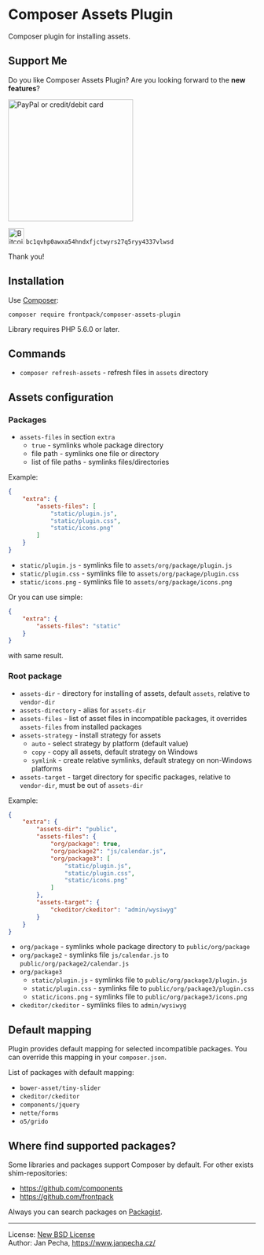 # Composer Assets Plugin

Composer plugin for installing assets.


Support Me
----------

Do you like Composer Assets Plugin? Are you looking forward to the **new features**?

<a href="https://www.paypal.com/donate?hosted_button_id=A3VQYFGCF99FU"><img src="https://buymecoffee.intm.org/img/composer-assets-plugin-paypal-donate@2x.png" alt="PayPal or credit/debit card" width="254" height="248"></a>

<img src="https://buymecoffee.intm.org/img/bitcoin@2x.png" alt="Bitcoin" height="32"> `bc1qvhp0awxa54hndxfjctwyrs27q5ryy4337vlwsd`

Thank you!


## Installation

Use [Composer](http://getcomposer.org/):

```
composer require frontpack/composer-assets-plugin
```

Library requires PHP 5.6.0 or later.


## Commands

* `composer refresh-assets` - refresh files in `assets` directory


## Assets configuration

### Packages

* `assets-files` in section `extra`
	* `true` - symlinks whole package directory
	* file path - symlinks one file or directory
	* list of file paths - symlinks files/directories

Example:

``` json
{
	"extra": {
		"assets-files": [
			"static/plugin.js",
			"static/plugin.css",
			"static/icons.png"
		]
	}
}
```

* `static/plugin.js` - symlinks file to `assets/org/package/plugin.js`
* `static/plugin.css` - symlinks file to `assets/org/package/plugin.css`
* `static/icons.png` - symlinks file to `assets/org/package/icons.png`

Or you can use simple:

``` json
{
	"extra": {
		"assets-files": "static"
	}
}
```

with same result.


### Root package

* `assets-dir` - directory for installing of assets, default `assets`, relative to `vendor-dir`
* `assets-directory` - alias for `assets-dir`
* `assets-files` - list of asset files in incompatible packages, it overrides `assets-files` from installed packages
* `assets-strategy` - install strategy for assets
	* `auto` - select strategy by platform (default value)
	* `copy` - copy all assets, default strategy on Windows
	* `symlink` - create relative symlinks, default strategy on non-Windows platforms
* `assets-target` - target directory for specific packages, relative to `vendor-dir`, must be out of `assets-dir`

Example:

``` json
{
	"extra": {
		"assets-dir": "public",
		"assets-files": {
			"org/package": true,
			"org/package2": "js/calendar.js",
			"org/package3": [
				"static/plugin.js",
				"static/plugin.css",
				"static/icons.png"
			]
		},
		"assets-target": {
			"ckeditor/ckeditor": "admin/wysiwyg"
		}
	}
}
```

* `org/package` - symlinks whole package directory to `public/org/package`
* `org/package2` - symlinks file `js/calendar.js` to `public/org/package2/calendar.js`
* `org/package3`
	* `static/plugin.js` - symlinks file to `public/org/package3/plugin.js`
	* `static/plugin.css` - symlinks file to `public/org/package3/plugin.css`
	* `static/icons.png` - symlinks file to `public/org/package3/icons.png`
* `ckeditor/ckeditor` - symlinks files to `admin/wysiwyg`


## Default mapping

Plugin provides default mapping for selected incompatible packages. You can override this mapping in your `composer.json`.

List of packages with default mapping:

* `bower-asset/tiny-slider`
* `ckeditor/ckeditor`
* `components/jquery`
* `nette/forms`
* `o5/grido`


## Where find supported packages?

Some libraries and packages support Composer by default. For other exists shim-repositories:

* https://github.com/components
* https://github.com/frontpack

Always you can search packages on [Packagist](https://packagist.org/).

------------------------------

License: [New BSD License](license.md)
<br>Author: Jan Pecha, https://www.janpecha.cz/
